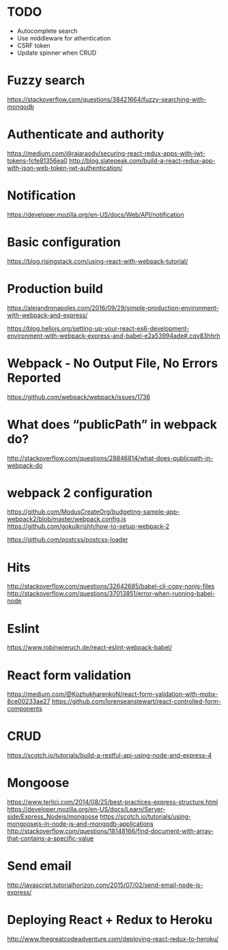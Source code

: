 # TODO
- Autocomplete search
- Use middleware for athentication
- CSRF token
- Update spinner when CRUD
# Fuzzy search
https://stackoverflow.com/questions/38421664/fuzzy-searching-with-mongodb
# Authenticate and authority
https://medium.com/@rajaraodv/securing-react-redux-apps-with-jwt-tokens-fcfe81356ea0
http://blog.slatepeak.com/build-a-react-redux-app-with-json-web-token-jwt-authentication/
# Notification
https://developer.mozilla.org/en-US/docs/Web/API/notification

# Basic configuration
https://blog.risingstack.com/using-react-with-webpack-tutorial/

# Production build
https://alejandronapoles.com/2016/09/29/simple-production-environment-with-webpack-and-express/

https://blog.hellojs.org/setting-up-your-react-es6-development-environment-with-webpack-express-and-babel-e2a53994ade#.cqv83hhrh

# Webpack - No Output File, No Errors Reported
https://github.com/webpack/webpack/issues/1736

# What does “publicPath” in webpack do?
http://stackoverflow.com/questions/28846814/what-does-publicpath-in-webpack-do

# webpack 2 configuration
https://github.com/ModusCreateOrg/budgeting-sample-app-webpack2/blob/master/webpack.config.js
https://github.com/gokulkrishh/how-to-setup-webpack-2

https://github.com/postcss/postcss-loader

# Hits
http://stackoverflow.com/questions/32642685/babel-cli-copy-nonjs-files
http://stackoverflow.com/questions/37013851/error-when-running-babel-node

# Eslint
https://www.robinwieruch.de/react-eslint-webpack-babel/

# React form validation
https://medium.com/@KozhukharenkoN/react-form-validation-with-mobx-8ce00233ae27
https://github.com/lorenseanstewart/react-controlled-form-components

# CRUD
https://scotch.io/tutorials/build-a-restful-api-using-node-and-express-4

# Mongoose
https://www.terlici.com/2014/08/25/best-practices-express-structure.html
https://developer.mozilla.org/en-US/docs/Learn/Server-side/Express_Nodejs/mongoose
https://scotch.io/tutorials/using-mongoosejs-in-node-js-and-mongodb-applications
http://stackoverflow.com/questions/18148166/find-document-with-array-that-contains-a-specific-value

# Send email
http://javascript.tutorialhorizon.com/2015/07/02/send-email-node-js-express/

# Deploying React + Redux to Heroku
http://www.thegreatcodeadventure.com/deploying-react-redux-to-heroku/
